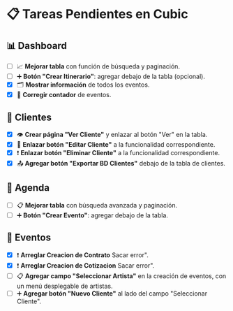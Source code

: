 # 📋 Tareas Pendientes en Cubic

## 📊 Dashboard
- [ ] 📈 **Mejorar tabla** con función de búsqueda y paginación.
- [ ] ➕ **Botón "Crear Itinerario"**: agregar debajo de la tabla (opcional).
- [x] 🗂️ **Mostrar información** de todos los eventos.
- [x] 🔢 **Corregir contador** de eventos.

## 👤 Clientes
- [x] 👁️ **Crear página "Ver Cliente"** y enlazar al botón "Ver" en la tabla.
- [x] 🔄 **Enlazar botón "Editar Cliente"** a la funcionalidad correspondiente.
- [x] ❗ **Enlazar botón "Eliminar Cliente"** a la funcionalidad correspondiente.
- [x] 📤 **Agregar botón "Exportar BD Clientes"** debajo de la tabla de clientes.

## 📅 Agenda
- [ ] 📋 **Mejorar tabla** con búsqueda avanzada y paginación.
- [ ] ➕ **Botón "Crear Evento"**: agregar debajo de la tabla.

## 🎉 Eventos
- [x] ❗ **Arreglar Creacion de Contrato** Sacar error".
- [x] ❗ **Arreglar Creacion de Cotizacion** Sacar error".
- [ ] 📋 **Agregar campo "Seleccionar Artista"** en la creación de eventos, con un menú desplegable de artistas.
- [ ] ➕ **Agregar botón "Nuevo Cliente"** al lado del campo "Seleccionar Cliente".
